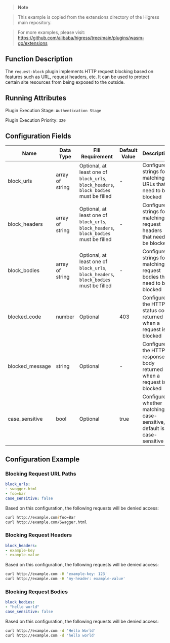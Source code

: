 > **Note**

> This example is copied from the extensions directory of the Higress main repository. 

> For more examples, please visit: https://github.com/alibaba/higress/tree/main/plugins/wasm-go/extensions

## Function Description
The `request-block` plugin implements HTTP request blocking based on features such as URL, request headers, etc. It can be used to protect certain site resources from being exposed to the outside.

## Running Attributes
Plugin Execution Stage: `Authentication Stage`

Plugin Execution Priority: `320`

## Configuration Fields
| Name               | Data Type          | Fill Requirement                                         | Default Value | Description                                                |
|--------------------|--------------------|---------------------------------------------------------|---------------|------------------------------------------------------------|
| block_urls         | array of string     | Optional, at least one of `block_urls`, `block_headers`, `block_bodies` must be filled | -             | Configure strings for matching URLs that need to be blocked |
| block_headers      | array of string     | Optional, at least one of `block_urls`, `block_headers`, `block_bodies` must be filled | -             | Configure strings for matching request headers that need to be blocked |
| block_bodies       | array of string     | Optional, at least one of `block_urls`, `block_headers`, `block_bodies` must be filled | -             | Configure strings for matching request bodies that need to be blocked |
| blocked_code       | number             | Optional                                                | 403           | Configure the HTTP status code returned when a request is blocked |
| blocked_message    | string             | Optional                                                | -             | Configure the HTTP response body returned when a request is blocked |
| case_sensitive      | bool               | Optional                                                | true          | Configure whether matching is case-sensitive, default is case-sensitive |

## Configuration Example
### Blocking Request URL Paths
```yaml
block_urls:
- swagger.html
- foo=bar
case_sensitive: false
```

Based on this configuration, the following requests will be denied access:
```bash
curl http://example.com?foo=Bar
curl http://example.com/Swagger.html
```

### Blocking Request Headers
```yaml
block_headers:
- example-key
- example-value
```

Based on this configuration, the following requests will be denied access:
```bash
curl http://example.com -H 'example-key: 123'
curl http://example.com -H 'my-header: example-value'
```

### Blocking Request Bodies
```yaml
block_bodies:
- "hello world"
case_sensitive: false
```

Based on this configuration, the following requests will be denied access:
```bash
curl http://example.com -d 'Hello World'
curl http://example.com -d 'hello world'
```
